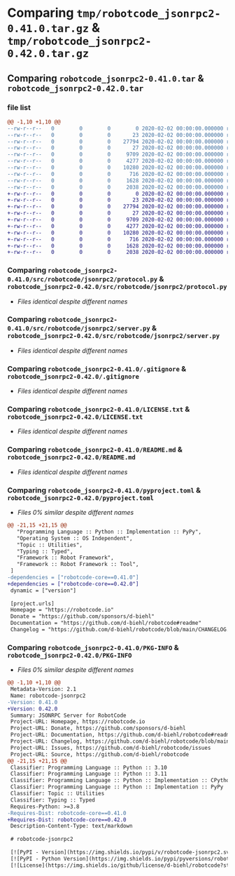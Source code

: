 # Comparing `tmp/robotcode_jsonrpc2-0.41.0.tar.gz` & `tmp/robotcode_jsonrpc2-0.42.0.tar.gz`

## Comparing `robotcode_jsonrpc2-0.41.0.tar` & `robotcode_jsonrpc2-0.42.0.tar`

### file list

```diff
@@ -1,10 +1,10 @@
--rw-r--r--   0        0        0        0 2020-02-02 00:00:00.000000 robotcode_jsonrpc2-0.41.0/src/robotcode/jsonrpc2/__init__.py
--rw-r--r--   0        0        0       23 2020-02-02 00:00:00.000000 robotcode_jsonrpc2-0.41.0/src/robotcode/jsonrpc2/__version__.py
--rw-r--r--   0        0        0    27794 2020-02-02 00:00:00.000000 robotcode_jsonrpc2-0.41.0/src/robotcode/jsonrpc2/protocol.py
--rw-r--r--   0        0        0       27 2020-02-02 00:00:00.000000 robotcode_jsonrpc2-0.41.0/src/robotcode/jsonrpc2/py.typed
--rw-r--r--   0        0        0     9709 2020-02-02 00:00:00.000000 robotcode_jsonrpc2-0.41.0/src/robotcode/jsonrpc2/server.py
--rw-r--r--   0        0        0     4277 2020-02-02 00:00:00.000000 robotcode_jsonrpc2-0.41.0/.gitignore
--rw-r--r--   0        0        0    10280 2020-02-02 00:00:00.000000 robotcode_jsonrpc2-0.41.0/LICENSE.txt
--rw-r--r--   0        0        0      716 2020-02-02 00:00:00.000000 robotcode_jsonrpc2-0.41.0/README.md
--rw-r--r--   0        0        0     1628 2020-02-02 00:00:00.000000 robotcode_jsonrpc2-0.41.0/pyproject.toml
--rw-r--r--   0        0        0     2038 2020-02-02 00:00:00.000000 robotcode_jsonrpc2-0.41.0/PKG-INFO
+-rw-r--r--   0        0        0        0 2020-02-02 00:00:00.000000 robotcode_jsonrpc2-0.42.0/src/robotcode/jsonrpc2/__init__.py
+-rw-r--r--   0        0        0       23 2020-02-02 00:00:00.000000 robotcode_jsonrpc2-0.42.0/src/robotcode/jsonrpc2/__version__.py
+-rw-r--r--   0        0        0    27794 2020-02-02 00:00:00.000000 robotcode_jsonrpc2-0.42.0/src/robotcode/jsonrpc2/protocol.py
+-rw-r--r--   0        0        0       27 2020-02-02 00:00:00.000000 robotcode_jsonrpc2-0.42.0/src/robotcode/jsonrpc2/py.typed
+-rw-r--r--   0        0        0     9709 2020-02-02 00:00:00.000000 robotcode_jsonrpc2-0.42.0/src/robotcode/jsonrpc2/server.py
+-rw-r--r--   0        0        0     4277 2020-02-02 00:00:00.000000 robotcode_jsonrpc2-0.42.0/.gitignore
+-rw-r--r--   0        0        0    10280 2020-02-02 00:00:00.000000 robotcode_jsonrpc2-0.42.0/LICENSE.txt
+-rw-r--r--   0        0        0      716 2020-02-02 00:00:00.000000 robotcode_jsonrpc2-0.42.0/README.md
+-rw-r--r--   0        0        0     1628 2020-02-02 00:00:00.000000 robotcode_jsonrpc2-0.42.0/pyproject.toml
+-rw-r--r--   0        0        0     2038 2020-02-02 00:00:00.000000 robotcode_jsonrpc2-0.42.0/PKG-INFO
```

### Comparing `robotcode_jsonrpc2-0.41.0/src/robotcode/jsonrpc2/protocol.py` & `robotcode_jsonrpc2-0.42.0/src/robotcode/jsonrpc2/protocol.py`

 * *Files identical despite different names*

### Comparing `robotcode_jsonrpc2-0.41.0/src/robotcode/jsonrpc2/server.py` & `robotcode_jsonrpc2-0.42.0/src/robotcode/jsonrpc2/server.py`

 * *Files identical despite different names*

### Comparing `robotcode_jsonrpc2-0.41.0/.gitignore` & `robotcode_jsonrpc2-0.42.0/.gitignore`

 * *Files identical despite different names*

### Comparing `robotcode_jsonrpc2-0.41.0/LICENSE.txt` & `robotcode_jsonrpc2-0.42.0/LICENSE.txt`

 * *Files identical despite different names*

### Comparing `robotcode_jsonrpc2-0.41.0/README.md` & `robotcode_jsonrpc2-0.42.0/README.md`

 * *Files identical despite different names*

### Comparing `robotcode_jsonrpc2-0.41.0/pyproject.toml` & `robotcode_jsonrpc2-0.42.0/pyproject.toml`

 * *Files 0% similar despite different names*

```diff
@@ -21,15 +21,15 @@
   "Programming Language :: Python :: Implementation :: PyPy",
   "Operating System :: OS Independent",
   "Topic :: Utilities",
   "Typing :: Typed",
   "Framework :: Robot Framework",
   "Framework :: Robot Framework :: Tool",
 ]
-dependencies = ["robotcode-core==0.41.0"]
+dependencies = ["robotcode-core==0.42.0"]
 dynamic = ["version"]
 
 [project.urls]
 Homepage = "https://robotcode.io"
 Donate = "https://github.com/sponsors/d-biehl"
 Documentation = "https://github.com/d-biehl/robotcode#readme"
 Changelog = "https://github.com/d-biehl/robotcode/blob/main/CHANGELOG.md"
```

### Comparing `robotcode_jsonrpc2-0.41.0/PKG-INFO` & `robotcode_jsonrpc2-0.42.0/PKG-INFO`

 * *Files 0% similar despite different names*

```diff
@@ -1,10 +1,10 @@
 Metadata-Version: 2.1
 Name: robotcode-jsonrpc2
-Version: 0.41.0
+Version: 0.42.0
 Summary: JSONRPC Server for RobotCode
 Project-URL: Homepage, https://robotcode.io
 Project-URL: Donate, https://github.com/sponsors/d-biehl
 Project-URL: Documentation, https://github.com/d-biehl/robotcode#readme
 Project-URL: Changelog, https://github.com/d-biehl/robotcode/blob/main/CHANGELOG.md
 Project-URL: Issues, https://github.com/d-biehl/robotcode/issues
 Project-URL: Source, https://github.com/d-biehl/robotcode
@@ -21,15 +21,15 @@
 Classifier: Programming Language :: Python :: 3.10
 Classifier: Programming Language :: Python :: 3.11
 Classifier: Programming Language :: Python :: Implementation :: CPython
 Classifier: Programming Language :: Python :: Implementation :: PyPy
 Classifier: Topic :: Utilities
 Classifier: Typing :: Typed
 Requires-Python: >=3.8
-Requires-Dist: robotcode-core==0.41.0
+Requires-Dist: robotcode-core==0.42.0
 Description-Content-Type: text/markdown
 
 # robotcode-jsonrpc2
 
 [![PyPI - Version](https://img.shields.io/pypi/v/robotcode-jsonrpc2.svg)](https://pypi.org/project/robotcode-jsonrpc2)
 [![PyPI - Python Version](https://img.shields.io/pypi/pyversions/robotcode-jsonrpc2.svg)](https://pypi.org/project/robotcode-jsonrpc2)
 [![License](https://img.shields.io/github/license/d-biehl/robotcode?style=flat&logo=apache)](https://github.com/d-biehl/robotcode/blob/master/LICENSE.txt)
```


